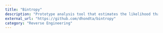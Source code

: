 ```yaml
---
title: "Bintropy"
description: "Prototype analysis tool that estimates the likelihood that a binary file contains compressed or encrypted bytes."
external_url: "https://github.com/dhondta/bintropy"
category: "Reverse Engineering"
---
```

